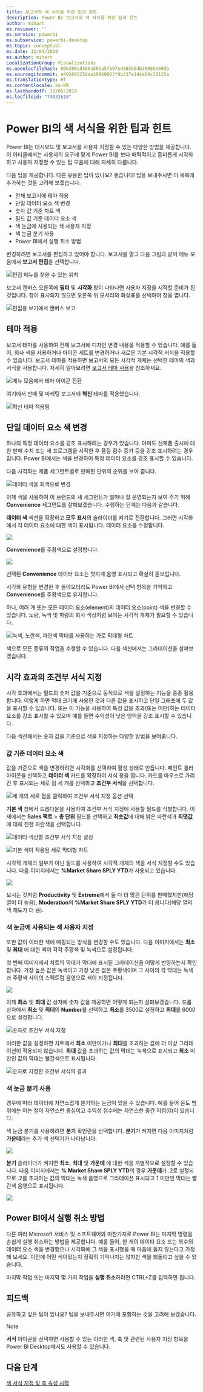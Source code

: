 ```yaml
---
title: 보고서의 색 서식을 위한 팁과 힌트
description: Power BI 보고서의 색 서식을 위한 팁과 힌트
author: mihart
ms.reviewer: ''
ms.service: powerbi
ms.subservice: powerbi-desktop
ms.topic: conceptual
ms.date: 12/04/2019
ms.author: mihart
LocalizationGroup: Visualizations
ms.openlocfilehash: 006288cd380a56ba57697ed285b04b38985b69db
ms.sourcegitcommit: e492895259aa39960063f9b337a144a60c20125a
ms.translationtype: HT
ms.contentlocale: ko-KR
ms.lasthandoff: 12/05/2019
ms.locfileid: "74831618"
---
```

# <a name="tips-and-tricks-for-color-formatting-in-power-bi"></a>Power BI의 색 서식을 위한 팁과 힌트
Power BI는 대시보드 및 보고서를 사용자 지정할 수 있는 다양한 방법을 제공합니다. 이 아티클에서는 사용자의 요구에 맞게 Power BI를 보다 매력적이고 흥미롭게 시각화하고 사용자 지정할 수 있는 팁 모음에 대해 자세히 다룹니다.

다음 팁을 제공합니다. 다른 유용한 팁이 있나요? 좋습니다! 팁을 보내주시면 이 목록에 추가하는 것을 고려해 보겠습니다.

* 전체 보고서에 테마 적용
* 단일 데이터 요소 색 변경
* 숫자 값 기준 차트 색
* 필드 값 기준 데이터 요소 색
* 색 눈금에 사용되는 색 사용자 지정
* 색 눈금 분기 사용
* Power BI에서 실행 취소 방법

변경하려면 보고서를 편집하고 있어야 합니다. 보고서를 열고 다음 그림과 같이 메뉴 모음에서 **보고서 편집**을 선택합니다.

![편집 메뉴를 찾을 수 있는 위치](media/service-tips-and-tricks-for-color-formatting/power-bi-edit-report.png)

보고서 캔버스 오른쪽에 **필터** 및 **시각화** 창이 나타나면 사용자 지정을 시작할 준비가 된 것입니다. 창이 표시되지 않으면 오른쪽 위 모서리의 화살표를 선택하여 창을 엽니다.

![편집용 보기에서 캔버스 보고](media/service-tips-and-tricks-for-color-formatting/power-bi-edit.png)

## <a name="apply-a-theme"></a>테마 적용
보고서 테마를 사용하여 전체 보고서에 디자인 변경 내용을 적용할 수 있습니다. 예를 들어, 회사 색을 사용하거나 아이콘 세트를 변경하거나 새로운 기본 시각적 서식을 적용할 수 있습니다. 보고서 테마를 적용하면 보고서의 모든 시각적 개체는 선택한 테마의 색과 서식을 사용합니다. 자세히 알아보려면 [보고서 테마 사용](../desktop-report-themes.md)을 참조하세요.

![메뉴 모음에서 테마 아이콘 전환](media/service-tips-and-tricks-for-color-formatting/power-bi-theme.png)

여기에서 판매 및 마케팅 보고서에 **혁신** 테마를 적용했습니다.

![혁신 테마 적용됨](media/service-tips-and-tricks-for-color-formatting/power-bi-theme-innovate.png)

## <a name="change-the-color-of-a-single-data-point"></a>단일 데이터 요소 색 변경
하나의 특정 데이터 요소를 강조 표시하려는 경우가 있습니다. 아마도 신제품 출시에 대한 판매 수치 또는 새 프로그램을 시작한 후 품질 점수 증가 등을 강조 표시하려는 경우입니다. Power BI에서는 색을 변경하여 특정 데이터 요소를 강조 표시할 수 있습니다.

다음 시각화는 제품 세그먼트별로 판매된 단위의 순위를 보여 줍니다. 

![데이터 색을 회색으로 변경](media/service-tips-and-tricks-for-color-formatting/power-bi-data.png)

이제 색을 사용하여 이 브랜드의 새 세그먼트가 얼마나 잘 운영되는지 보여 주기 위해 **Convenience** 세그먼트를 살펴보겠습니다. 수행하는 단계는 다음과 같습니다.

**데이터 색** 섹션을 확장하고 **모두 표시**의 슬라이더를 켜기로 전환합니다. 그러면 시각화에서 각 데이터 요소에 대한 색이 표시됩니다. 데이터 요소를 수정합니다.

![](media/service-tips-and-tricks-for-color-formatting/power-bi-show.png)

**Convenience**를 주황색으로 설정합니다. 

![](media/service-tips-and-tricks-for-color-formatting/power-bi-one-color.png)

선택된 **Convenience** 데이터 요소는 멋지게 음영 표시되고 확실히 돋보입니다.

시각화 유형을 변경한 후 돌아오더라도 Power BI에서 선택 항목을 기억하고 **Convenience**를 주황색으로 유지합니다.

하나, 여러 개 또는 모든 데이터 요소(element)의 데이터 요소(point) 색을 변경할 수 있습니다. 노랑, 녹색 및 파랑의 회사 색상처럼 보이는 시각적 개체가 필요할 수 있습니다. 

![녹색, 노란색, 파란색 막대를 사용하는 가로 막대형 차트](media/service-tips-and-tricks-for-color-formatting/power-bi-corporate.png)

색으로 모든 종류의 작업을 수행할 수 있습니다. 다음 섹션에서는 그라데이션을 살펴보겠습니다.

## <a name="conditional-formatting-for-visualizations"></a>시각 효과의 조건부 서식 지정
시각 효과에서는 필드의 숫자 값을 기준으로 동적으로 색을 설정하는 기능을 종종 활용합니다. 이렇게 하면 막대 크기에 사용한 것과 다른 값을 표시하고 단일 그래프에 두 값을 표시할 수 있습니다. 또는 이 기능을 사용하여 특정 값을 초과(또는 미만)하는 데이터 요소를 강조 표시할 수 있으며 예를 들면 수익성이 낮은 영역을 강조 표시할 수 있습니다.

다음 섹션에서는 숫자 값을 기준으로 색을 지정하는 다양한 방법을 보여줍니다.

### <a name="base-the-color-of-data-points-on-a-value"></a>값 기준 데이터 요소 색
값을 기준으로 색을 변경하려면 시각화를 선택하여 활성 상태로 만듭니다. 페인트 롤러 아이콘을 선택하고 **데이터 색** 카드를 확장하여 서식 창을 엽니다. 카드를 마우스로 가리킨 후 표시되는 세로 점 세 개를 선택하고 **조건부 서식**을 선택합니다.  

![세 개의 세로 점을 클릭하여 조건부 서식 지정 옵션 선택](media/service-tips-and-tricks-for-color-formatting/power-bi-conditional-formatting.gif)

**기본 색** 창에서 드롭다운을 사용하여 조건부 서식 지정에 사용할 필드를 식별합니다. 이 제에서는 **Sales 팩트** > **총 단위** 필드를 선택하고 **최솟값**에 대해 밝은 파란색과 **최댓값**에 대해 진한 파란색을 선택합니다. 

![데이터 색상별 조건부 서식 지정 설정](media/service-tips-and-tricks-for-color-formatting/power-bi-conditional-formatting2-new.png)

![기본 색이 적용된 세로 막대형 차트](media/service-tips-and-tricks-for-color-formatting/power-bi-default-colors.png)

시각적 개체의 일부가 아닌 필드를 사용하여 시각적 개체의 색을 서식 지정할 수도 있습니다. 다음 이미지에서는 **%Market Share SPLY YTD**가 사용되고 있습니다. 

![](media/service-tips-and-tricks-for-color-formatting/power-bi-conditional-colors.png)


보시는 것처럼 **Productivity** 및 **Extreme**에서 둘 다 더 많은 단위를 판매했지만(해당 열이 더 높음), **Moderation**의 **%Market Share SPLY YTD**가 더 큽니다(해당 열의 색 채도가 더 큼).

### <a name="customize-the-colors-used-in-the-color-scale"></a>색 눈금에 사용되는 색 사용자 지정
또한 값이 이러한 색에 매핑되는 방식을 변경할 수도 있습니다. 다음 이미지에서는 **최소** 및 **최대** 에 대한 색이 각각 주황색 및 녹색으로 설정됩니다.

첫 번째 이미지에서 차트의 막대가 막대에 표시된 그라데이션을 어떻게 반영하는지 확인합니다. 가장 높은 값은 녹색이고 가장 낮은 값은 주황색이며 그 사이의 각 막대는 녹색과 주황색 사이의 스펙트럼 음영으로 색이 지정됩니다.

![](media/service-tips-and-tricks-for-color-formatting/power-bi-conditional4.png)

이제 **최소** 및 **최대** 값 상자에 숫자 값을 제공하면 어떻게 되는지 살펴보겠습니다. 드롭 상자에서 **최소** 및 **최대**의 **Number**를 선택하고 **최소**를 3500로 설정하고 **최대**를 6000으로 설정합니다.

![숫자로 조건부 서식 지정](media/service-tips-and-tricks-for-color-formatting/power-bi-conditional-formatting-number.png)

이러한 값을 설정하면 차트에서 **최소** 미만이거나 **최대**를 초과하는 값에 더 이상 그라데이션이 적용되지 않습니다. **최대** 값을 초과하는 값의 막대는 녹색으로 표시되고 **최소** 미만인 값의 막대는 빨간색으로 표시됩니다.

![숫자로 지정한 조건부 서식의 결과](media/service-tips-and-tricks-for-color-formatting/power-bi-conditional3.png)

### <a name="use-diverging-color-scales"></a>색 눈금 분기 사용
경우에 따라 데이터에 자연스럽게 분기하는 눈금이 있을 수 있습니다. 예를 들어 온도 범위에는 어는 점이 자연스런 중심이고 수익성 점수에는 자연스런 중간 지점(0)이 있습니다.

색 눈금 분기를 사용하려면 **분기** 확인란을 선택합니다. **분기**가 켜지면 다음 이미지처럼 **가운데**라는 추가 색 선택기가 나타납니다.

![](media/service-tips-and-tricks-for-color-formatting/power-bi-diverging2.png)

**분기** 슬라이더가 켜지면 **최소**, **최대** 및 **가운데** 에 대한 색을 개별적으로 설정할 수 있습니다. 다음 이미지에서는 **% Market Share SPLY YTD**의 경우 **가운데**가 .2로 설정되므로 .2를 초과하는 값의 막대는 녹색 음영으로 그라데이션 표시되고 1 미만인 막대는 빨간색 음영으로 표시됩니다.

![](media/service-tips-and-tricks-for-color-formatting/power-bi-diverging.png)

## <a name="how-to-undo-in-power-bi"></a>Power BI에서 실행 취소 방법
다른 여러 Microsoft 서비스 및 소프트웨어와 마찬가지로 Power BI는 마지막 명령을 손쉽게 실행 취소하는 방법을 제공합니다. 예를 들어, 한 개의 데이터 요소 또는 복수의 데이터 요소 색을 변경했으나 시각화에 그 색을 표시했을 때 마음에 들지 않는다고 가정해 보세요. 이전에 어떤 색이었는지 정확히 기억나지는 않지만 색을 되돌리고 싶을 수 있습니다.

마지막 작업 또는 마지막 몇 가지 작업을 **실행 취소**하려면 CTRL+Z를 입력하면 됩니다.

## <a name="feedback"></a>피드백
공유하고 싶은 팁이 있나요? 팁을 보내주시면 여기에 포함하는 것을 고려해 보겠습니다.

>[!NOTE]
>**서식** 아이콘을 선택하면 사용할 수 있는 이러한 색, 축 및 관련된 사용자 지정 항목을 Power BI Desktop에서도 사용할 수 있습니다.

## <a name="next-steps"></a>다음 단계
[색 서식 지정 및 축 속성 시작](service-getting-started-with-color-formatting-and-axis-properties.md)

